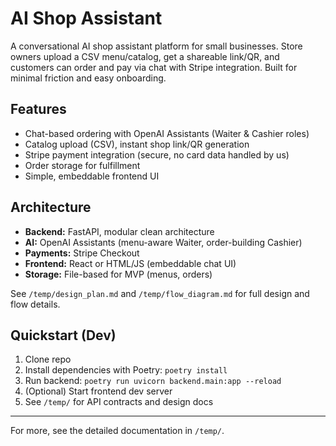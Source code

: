 # AI Shop Assistant

A conversational AI shop assistant platform for small businesses. Store owners upload a CSV menu/catalog, get a shareable link/QR, and customers can order and pay via chat with Stripe integration. Built for minimal friction and easy onboarding.

## Features
- Chat-based ordering with OpenAI Assistants (Waiter & Cashier roles)
- Catalog upload (CSV), instant shop link/QR generation
- Stripe payment integration (secure, no card data handled by us)
- Order storage for fulfillment
- Simple, embeddable frontend UI

## Architecture
- **Backend:** FastAPI, modular clean architecture
- **AI:** OpenAI Assistants (menu-aware Waiter, order-building Cashier)
- **Payments:** Stripe Checkout
- **Frontend:** React or HTML/JS (embeddable chat UI)
- **Storage:** File-based for MVP (menus, orders)

See `/temp/design_plan.md` and `/temp/flow_diagram.md` for full design and flow details.

## Quickstart (Dev)
1. Clone repo
2. Install dependencies with Poetry: `poetry install`
3. Run backend: `poetry run uvicorn backend.main:app --reload`
4. (Optional) Start frontend dev server
5. See `/temp/` for API contracts and design docs

---

For more, see the detailed documentation in `/temp/`.
